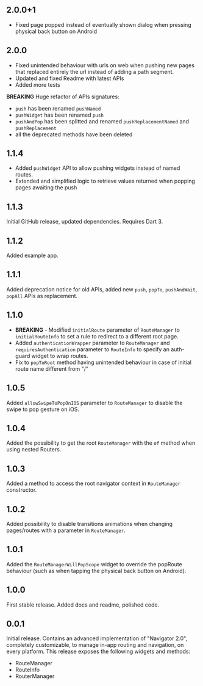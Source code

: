 ## 2.0.0+1
* Fixed page popped instead of eventually shown dialog when pressing physical back button on Android 

## 2.0.0
* Fixed unintended behaviour with urls on web when pushing new pages that replaced entirely the url instead of adding a path segment.
* Updated and fixed Readme with latest APIs
* Added more tests

**BREAKING** 
Huge refactor of APIs signatures:
* `push` has been renamed `pushNamed`
* `pushWidget` has been renamed `push`
* `pushAndPop` has been splitted and renamed `pushReplacementNamed` and `pushReplacement`
* all the deprecated methods have been deleted




## 1.1.4
* Added `pushWidget` API to allow pushing widgets instead of named routes.
* Extended and simplified logic to retrieve values returned when popping pages awaiting the push

## 1.1.3
Initial GitHub release, updated dependencies. Requires Dart 3.

## 1.1.2
Added example app.

## 1.1.1
Added deprecation notice for old APIs, added new `push`, `popTo`, `pushAndWait`, `popAll` APIs as replacement.

## 1.1.0
* **BREAKING** - Modified `initialRoute` parameter of `RouteManager` to `initialRouteInfo` to set a rule to redirect to a different root page.
* Added `authenticationWrapper` parameter to `RouteManager` and `requiresAuthentication` parameter to `RouteInfo` to specify an auth-guard widget to wrap routes.
* Fix to `popToRoot` method having unintended behaviour in case of initial route name different from "/"

## 1.0.5
Added `allowSwipeToPopOnIOS` parameter to `RouteManager` to disable the swipe to pop gesture on iOS.

## 1.0.4

Added the possibility to get the root `RouteManager` with the `of` method when using nested Routers.

## 1.0.3

Added a method to access the root navigator context in `RouteManager` constructor.

## 1.0.2

Added possibility to disable transitions animations when changing pages/routes with a parameter in `RouteManager`.

## 1.0.1

Added the `RouteManagerWillPopScope` widget to override the popRoute behaviour (such as when tapping the physical back button on Android).

## 1.0.0

First stable release. Added docs and readme, polished code.

## 0.0.1

Initial release. Contains an advanced implementation of "Navigator 2.0", completely customizable, to manage in-app routing and navigation, on every platform.
This release exposes the following widgets and methods:

* RouteManager
* RouteInfo
* RouterManager